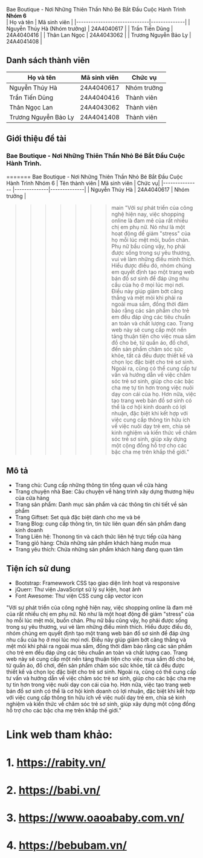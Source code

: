 Bae Boutique - Nơi Những Thiên Thần Nhỏ Bé Bắt Đầu Cuộc Hành Trình 
**Nhóm 6**  
| Họ và tên                    | Mã sinh viên |
|------------------------------|--------------|
| Nguyễn Thúy Hà (Nhóm trưởng) | 24A4040617   |
| Trần Tiến Dũng               | 24A4040416   |
| Thân Lan Ngọc                | 24A4043062   |
| Trương Nguyễn Bảo Ly         | 24A4041408   |
## Danh sách thành viên
|Họ và tên  | Mã sinh viên| Chức vụ    |
|-----------|-------------|------------|
|Nguyễn Thúy Hà|24A4040617|Nhóm trưởng|
|Trần Tiến Dũng|24A4040416|Thành viên|
|Thân Ngọc Lan|24A4043062|Thành viên|
|Trương Nguyễn Bảo Ly|24A4041408|Thành viên|
## Giới thiệu đề tài
### Bae Boutique - Nơi Những Thiên Thần Nhỏ Bé Bắt Đầu Cuộc Hành Trình. 
=======
Bae Boutique - Nơi Những Thiên Thần Nhỏ Bé Bắt Đầu Cuộc Hành Trình
Nhóm 6
| Tên thành viên   | Mã sinh viên | Chức vụ|
|---------------   |--------------|--------------|
| Nguyễn Thúy Hà   | 24A4040617   | Nhóm trưởng  |
>>>>>>> main
"Với sự phát triển của công nghệ hiện nay, việc shopping online là đam mê của rất nhiều chị em phụ nữ. Nó như là một hoạt động để giảm "stress" của họ mỗi lúc mệt mỏi, buồn chán. Phụ nữ bầu cũng vậy, họ phải được sống trong sự yêu thương, vui vẻ làm những điều mình thích. Hiểu được điều đó, nhóm chúng em quyết định tạo một trang web bán đồ sơ sinh để đáp ứng nhu cầu của họ ở mọi lúc mọi nơi. Điều này giúp giảm bớt căng thẳng và mệt mỏi khi phải ra ngoài mua sắm, đồng thời đảm bảo rằng các sản phẩm cho trẻ em đều đáp ứng các tiêu chuẩn an toàn và chất lượng cao. Trang web này sẽ cung cấp một nền tảng thuận tiện cho việc mua sắm đồ cho bé, từ quần áo, đồ chơi, đến sản phẩm chăm sóc sức khỏe, tất cả đều được thiết kế và chọn lọc đặc biệt cho trẻ sơ sinh. Ngoài ra, cũng có thể cung cấp tư vấn và hướng dẫn về việc chăm sóc trẻ sơ sinh, giúp cho các bậc cha mẹ tự tin hơn trong việc nuôi dạy con cái của họ. Hơn nữa, việc tạo trang web bán đồ sơ sinh có thể là cơ hội kinh doanh có lợi nhuận, đặc biệt khi kết hợp với việc cung cấp thông tin hữu ích về việc nuôi dạy trẻ em, chia sẻ kinh nghiệm và kiến thức về chăm sóc trẻ sơ sinh, giúp xây dựng một cộng đồng hỗ trợ cho các bậc cha mẹ trên khắp thế giới."
## Mô tả
- Trang chủ: Cung cấp những thông tin tổng quan về cửa hàng
- Trang chuyện nhà Bae: Câu chuyện về hàng trình xây dựng thương hiệu của cửa hàng
- Trang sản phẩm: Danh mục sản phẩm và các thông tin chi tiết về sản phẩm
- Trang Giftset: Set quà đặc biệt dành cho mẹ và bé
- Trang Blog: cung cấp thông tin, tin tức liên quan đến sản phẩm đang kinh doanh
- Trang Liên hệ: Thonong tin và cách thức liên hệ trực tiếp cửa hàng
- Trang giỏ hàng: Chứa những sản phẩm khách hàng muốn mua
- Trang yêu thích: Chứa những sản phẩm khách hàng đang quan tâm
## Tiện ích sử dung
- Bootstrap: Framewwork CSS tạo giao diện linh hoạt và responsive
- jQuerr: Thư viện JavaScript sử lý sự kiện, hoạt ảnh
- Font Awesome: Thư viện CSS cung cấp vector icon

"Với sự phát triển của công nghệ hiện nay, việc shopping online là đam mê của rất nhiều chị em phụ nữ. Nó như là một hoạt động để giảm "stress" của họ mỗi lúc mệt mỏi, buồn chán. Phụ nữ bầu cũng vậy, họ phải được sống trong sự yêu thương, vui vẻ làm những điều mình thích. Hiểu được điều đó, nhóm chúng em quyết định tạo một trang web bán đồ sơ sinh để đáp ứng nhu cầu của họ ở mọi lúc mọi nơi. Điều này giúp giảm bớt căng thẳng và mệt mỏi khi phải ra ngoài mua sắm, đồng thời đảm bảo rằng các sản phẩm cho trẻ em đều đáp ứng các tiêu chuẩn an toàn và chất lượng cao. Trang web này sẽ cung cấp một nền tảng thuận tiện cho việc mua sắm đồ cho bé, từ quần áo, đồ chơi, đến sản phẩm chăm sóc sức khỏe, tất cả đều được thiết kế và chọn lọc đặc biệt cho trẻ sơ sinh. Ngoài ra, cũng có thể cung cấp tư vấn và hướng dẫn về việc chăm sóc trẻ sơ sinh, giúp cho các bậc cha mẹ tự tin hơn trong việc nuôi dạy con cái của họ. Hơn nữa, việc tạo trang web bán đồ sơ sinh có thể là cơ hội kinh doanh có lợi nhuận, đặc biệt khi kết hợp với việc cung cấp thông tin hữu ích về việc nuôi dạy trẻ em, chia sẻ kinh nghiệm và kiến thức về chăm sóc trẻ sơ sinh, giúp xây dựng một cộng đồng hỗ trợ cho các bậc cha mẹ trên khắp thế giới."
# Link web tham khảo:
# 1. https://rabity.vn/
# 2. https://babi.vn/
# 3. https://www.oaoababy.com.vn/
# 4. https://bebubam.vn/

